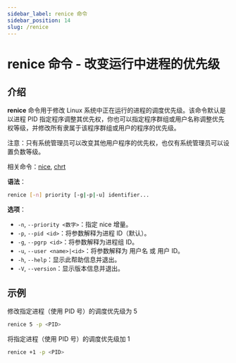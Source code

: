 ```yaml
---
sidebar_label: renice 命令
sidebar_position: 14
slug: /renice
---
```


# renice 命令 - 改变运行中进程的优先级



## 介绍

**renice** 命令用于修改 Linux 系统中正在运行的进程的调度优先级。该命令默认是以进程 PID 指定程序调整其优先权，你也可以指定程序群组或用户名称调整优先权等级，并修改所有隶属于该程序群组或用户的程序的优先级。

注意：只有系统管理员可以改变其他用户程序的优先权，也仅有系统管理员可以设置负数等级。

相关命令：[nice](/linux-command/nice), [chrt](/linux-command/chrt)

**语法**：

```bash
renice [-n] priority [-g|-p|-u] identifier...
```

**选项**：

- `-n`, `--priority <数字>`：指定 nice 增量。
- `-p`, `--pid <id>`：将参数解释为进程 ID（默认）。
- `-g`, `--pgrp <id>`：将参数解释为进程组 ID。
- `-u`, `--user <name>|<id>`：将参数解释为 用户名 或 用户 ID。
- `-h`, `--help`：显示此帮助信息并退出。
- `-V`, `--version`：显示版本信息并退出。



## 示例

修改指定进程（使用 PID 号）的调度优先级为 5

```bash
renice 5 -p <PID>
```

将指定进程（使用 PID 号）的调度优先级加 1

```bash
renice +1 -p <PID>
```

